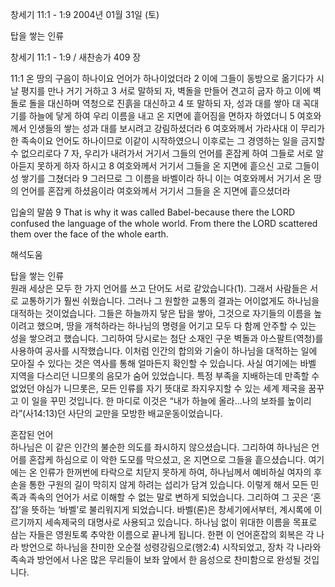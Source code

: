 창세기 11:1 - 1:9 
2004년 01월 31일 (토)

탑을 쌓는 인류



창세기 11:1 - 1:9 / 새찬송가 409 장


11:1 온 땅의 구음이 하나이요 언어가 하나이었더라 
2 이에 그들이 동방으로 옮기다가 시날 평지를 만나 거기 거하고 
3 서로 말하되 자, 벽돌을 만들어 견고히 굽자 하고 이에 벽돌로 돌을 대신하며 역청으로 진흙을 대신하고 
4 또 말하되 자, 성과 대를 쌓아 대 꼭대기를 하늘에 닿게 하여 우리 이름을 내고 온 지면에 흩어짐을 면하자 하였더니 
5 여호와께서 인생들의 쌓는 성과 대를 보시려고 강림하셨더라 
6 여호와께서 가라사대 이 무리가 한 족속이요 언어도 하나이므로 이같이 시작하였으니 이후로는 그 경영하는 일을 금지할 수 없으리로다 
7 자, 우리가 내려가서 거기서 그들의 언어를 혼잡케 하여 그들로 서로 알아듣지 못하게 하자 하시고 
8 여호와께서 거기서 그들을 온 지면에 흩으신 고로 그들이 성 쌓기를 그쳤더라 
9 그러므로 그 이름을 바벨이라 하니 이는 여호와께서 거기서 온 땅의 언어를 혼잡케 하셨음이라 여호와께서 거기서 그들을 온 지면에 흩으셨더라 

입술의 말씀 
9 That is why it was called Babel-because there the LORD confused the language of the whole world. From there the LORD scattered them over the face of the whole earth.

해석도움





탑을 쌓는 인류  
원래 세상은 모두 한 가지 언어를 쓰고 단어도 서로 같았습니다(1). 그래서 사람들은 서로 교통하기가 훨씬 쉬웠습니다. 그러나 그 원할한 교통의 결과는 어이없게도 하나님을 대적하는 것이었습니다. 그들은 하늘까지 닿은 탑을 쌓아, 그것으로 자기들의 이름을 높이려고 했으며, 땅을 개척하라는 하나님의 명령을 어기고 모두 다 함께 안주할 수 있는 성을 쌓으려고 했습니다. 그리하여 당시로는 첨단 소재인 구운 벽돌과 아스팔트(역청)를 사용하여 공사를 시작했습니다. 이처럼 인간의 합의와 기술이 하나님을 대적하는 일에 모아질 수 있다는 것은 역사를 통해 얼마든지 확인할 수 있습니다. 사실 여기에는 바벨 지역을 다스리던 니므롯의 음모가 숨어 있었습니다. 특정 부족을 지배하는데 만족할 수 없었던 야심가 니므롯은, 모든 인류를 자기 뜻대로 좌지우지할 수 있는 세계 제국을 꿈꾸고 이 일을 꾸민 것입니다. 한 마디로 이것은 “내가 하늘에 올라…나의 보좌를 높이리라”(사14:13)던 사단의 교만을 모방한 배교운동이었습니다.   

혼잡된 언어  
하나님은 이 같은 인간의 불순한 의도를 좌시하지 않으셨습니다. 그리하여 하나님은 언어를 혼잡케 하심으로 이 악한 도모를 막으셨고, 온 지면으로 그들을 흩으셨습니다. 여기에는 온 인류가 한꺼번에 타락으로 치닫지 못하게 하여, 하나님께서 예비하실 여자의 후손을 통한 구원의 길이 막히지 않게 하려는 섭리가 담겨 있습니다. 이렇게 해서 모든 민족과 족속의 언어가 서로 이해할 수 없는 말로 변하게 되었습니다. 그리하여 그 곳은 ‘혼잡’을 뜻하는 ‘바벨’로 불리워지게 되었습니다. 바벨(론)은 창세기에서부터, 계시록에 이르기까지 세속제국의 대명사로 사용되고 있습니다. 하나님 없이 위대한 이름을 목표로 삼는 자들은 영원토록 추악한 이름으로 끝나게 됩니다. 한편 이 언어혼잡의 회복은 각 나라 방언으로 하나님을 찬미한 오순절 성령강림으로(행2:4) 시작되었고, 장차 각 나라와 족속과 방언에서 나온 많은 무리들이 보좌 앞에서 한 음성으로 찬미함으로 완성될 것입니다.